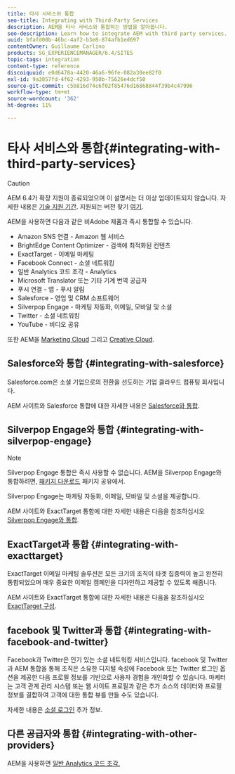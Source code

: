 ```yaml
---
title: 타사 서비스와 통합
seo-title: Integrating with Third-Party Services
description: AEM을 타사 서비스와 통합하는 방법을 알아봅니다.
seo-description: Learn how to integrate AEM with third party services.
uuid: bfafd00b-46bc-4af2-b3e8-874afb1ed697
contentOwner: Guillaume Carlino
products: SG_EXPERIENCEMANAGER/6.4/SITES
topic-tags: integration
content-type: reference
discoiquuid: e0d6478a-4420-46a6-96fe-082a30ee82f0
exl-id: 9a3857fd-4f62-4293-950b-75626e4dcf50
source-git-commit: c5b816d74c6f02f85476d16868844f39b4c47996
workflow-type: tm+mt
source-wordcount: '362'
ht-degree: 11%

---
```


# 타사 서비스와 통합{#integrating-with-third-party-services}

>[!CAUTION]
>
>AEM 6.4가 확장 지원이 종료되었으며 이 설명서는 더 이상 업데이트되지 않습니다. 자세한 내용은 [기술 지원 기간](https://helpx.adobe.com/kr/support/programs/eol-matrix.html). 지원되는 버전 찾기 [여기](https://experienceleague.adobe.com/docs/).

AEM을 사용하면 다음과 같은 비Adobe 제품과 즉시 통합할 수 있습니다.

* Amazon SNS 연결 - Amazon 웹 서비스
* BrightEdge Content Optimizer - 검색에 최적화된 컨텐츠
* ExactTarget - 이메일 마케팅
* Facebook Connect - 소셜 네트워킹
* 일반 Analytics 코드 조각 - Analytics
* Microsoft Translator 또는 기타 기계 번역 공급자
* 푸시 연결 - 앱 - 푸시 알림
* Salesforce - 영업 및 CRM 소프트웨어
* Silverpop Engage - 마케팅 자동화, 이메일, 모바일 및 소셜
* Twitter - 소셜 네트워킹
* YouTube - 비디오 공유

또한 AEM을 [Marketing Cloud](/help/sites-administering/marketing-cloud.md) 그리고 [Creative Cloud](/help/assets/aem-cc-integration-best-practices.md).

## Salesforce와 통합 {#integrating-with-salesforce}

Salesforce.com은 소셜 기업으로의 전환을 선도하는 기업 클라우드 컴퓨팅 회사입니다.

AEM 사이트와 Salesforce 통합에 대한 자세한 내용은 [Salesforce와 통합](/help/sites-administering/salesforce.md).

## Silverpop Engage와 통합 {#integrating-with-silverpop-engage}

>[!NOTE]
>
>Silverpop Engage 통합은 즉시 사용할 수 없습니다. AEM을 Silverpop Engage와 통합하려면, [패키지 다운로드](https://www.adobeaemcloud.com/content/marketplace/marketplaceProxy.html?packagePath=/content/companies/public/adobe/packages/aem620/product/cq-mcm-integrations-silverpop-content) 패키지 공유에서.

Silverpop Engage는 마케팅 자동화, 이메일, 모바일 및 소셜을 제공합니다.

AEM 사이트와 ExactTarget 통합에 대한 자세한 내용은 다음을 참조하십시오 [Silverpop Engage와 통합](/help/sites-administering/silverpop.md).

## ExactTarget과 통합 {#integrating-with-exacttarget}

ExactTarget 이메일 마케팅 솔루션은 모든 크기의 조직이 타겟 집중력이 높고 완전히 통합되었으며 매우 중요한 이메일 캠페인을 디자인하고 제공할 수 있도록 해줍니다.

AEM 사이트와 ExactTarget 통합에 대한 자세한 내용은 다음을 참조하십시오 [ExactTarget 구성](/help/sites-administering/exacttarget.md).

## facebook 및 Twitter과 통합 {#integrating-with-facebook-and-twitter}

Facebook과 Twitter은 인기 있는 소셜 네트워킹 서비스입니다. facebook 및 Twitter과 AEM 통합을 통해 조직은 소유한 디지털 속성에 Facebook 또는 Twitter 로그인 옵션을 제공한 다음 프로필 정보를 기반으로 사용자 경험을 개인화할 수 있습니다. 마케터는 고객 관계 관리 시스템 또는 웹 사이트 프로필과 같은 추가 소스의 데이터와 프로필 정보를 결합하여 고객에 대한 통합 뷰를 만들 수도 있습니다.

자세한 내용은 [소셜 로그인](/help/communities/social-login.md) 추가 정보.

## 다른 공급자와 통합 {#integrating-with-other-providers}

AEM을 사용하면 [일반 Analytics 코드 조각.](/help/sites-administering/external-providers.md)

